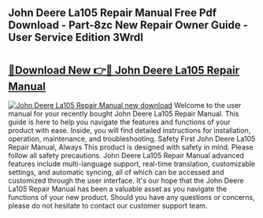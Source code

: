 ## John Deere La105 Repair Manual Free Pdf Download - Part-8zc New Repair Owner Guide - User Service Edition 3WrdI

# <h2><a href="http://bc88170.oget.top/?id=John+Deere+La105+Repair+Manual">🔗Download New 👉🔴 John Deere La105 Repair Manual</a></h2>

[![John Deere La105 Repair Manual new download](https://i.imgur.com/5g1atiW.png)](http://bc88170.oget.top/?id=John+Deere+La105+Repair+Manual)
Welcome to the user manual for your recently bought John Deere La105 Repair Manual. This guide is here to help you navigate the features and functions of your product with ease. Inside, you will find detailed instructions for installation, operation, maintenance, and troubleshooting. Safety First John Deere La105 Repair Manual, Always This product is designed with safety in mind. Please follow all safety precautions. John Deere La105 Repair Manual advanced features include multi-language support, real-time translation, customizable settings, and automatic syncing, all of which can be accessed and customized through the user interface. It's our hope that the John Deere La105 Repair Manual has been a valuable asset as you navigate the functions of your new product. Should you have any questions or concerns, please do not hesitate to contact our customer support team.
